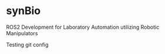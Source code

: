 # synBio
ROS2 Development for Laboratory Automation utilizing Robotic Manipulators

Testing git config

